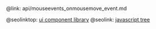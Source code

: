 @link: api/mouseevents_onmousemove_event.md

@seolinktop: [ui component library](https://webix.com)
@seolink: [javascript tree](https://webix.com/widget/tree/)